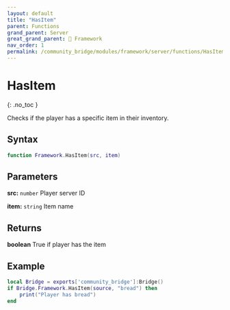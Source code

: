 ```yaml
---
layout: default
title: "HasItem"
parent: Functions
grand_parent: Server
great_grand_parent: 🧩 Framework
nav_order: 1
permalink: /community_bridge/modules/framework/server/functions/HasItem/
---
```


# HasItem
{: .no_toc }

Checks if the player has a specific item in their inventory.

## Syntax

```lua
function Framework.HasItem(src, item)
```

## Parameters

**src:** `number`
Player server ID

**item:** `string`
Item name

## Returns

**boolean**
True if player has the item

## Example

```lua
local Bridge = exports['community_bridge']:Bridge()
if Bridge.Framework.HasItem(source, "bread") then
    print("Player has bread")
end
```
